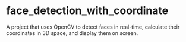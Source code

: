 # face_detection_with_coordinate
A project that uses OpenCV to detect faces in real-time, calculate their coordinates in 3D space, and display them on screen.
